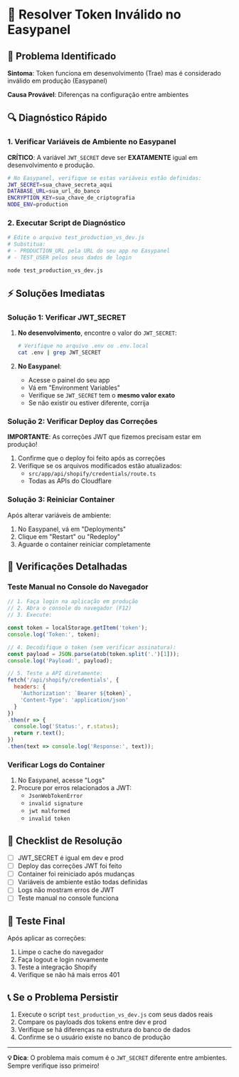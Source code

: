 # 🔧 Resolver Token Inválido no Easypanel

## 🚨 Problema Identificado

**Sintoma**: Token funciona em desenvolvimento (Trae) mas é considerado inválido em produção (Easypanel)

**Causa Provável**: Diferenças na configuração entre ambientes

## 🔍 Diagnóstico Rápido

### 1. Verificar Variáveis de Ambiente no Easypanel

**CRÍTICO**: A variável `JWT_SECRET` deve ser **EXATAMENTE** igual em desenvolvimento e produção.

```bash
# No Easypanel, verifique se estas variáveis estão definidas:
JWT_SECRET=sua_chave_secreta_aqui
DATABASE_URL=sua_url_do_banco
ENCRYPTION_KEY=sua_chave_de_criptografia
NODE_ENV=production
```

### 2. Executar Script de Diagnóstico

```bash
# Edite o arquivo test_production_vs_dev.js
# Substitua:
# - PRODUCTION_URL pela URL do seu app no Easypanel
# - TEST_USER pelos seus dados de login

node test_production_vs_dev.js
```

## ⚡ Soluções Imediatas

### Solução 1: Verificar JWT_SECRET

1. **No desenvolvimento**, encontre o valor do `JWT_SECRET`:
   ```bash
   # Verifique no arquivo .env ou .env.local
   cat .env | grep JWT_SECRET
   ```

2. **No Easypanel**:
   - Acesse o painel do seu app
   - Vá em "Environment Variables"
   - Verifique se `JWT_SECRET` tem o **mesmo valor exato**
   - Se não existir ou estiver diferente, corrija

### Solução 2: Verificar Deploy das Correções

**IMPORTANTE**: As correções JWT que fizemos precisam estar em produção!

1. Confirme que o deploy foi feito após as correções
2. Verifique se os arquivos modificados estão atualizados:
   - `src/app/api/shopify/credentials/route.ts`
   - Todas as APIs do Cloudflare

### Solução 3: Reiniciar Container

Após alterar variáveis de ambiente:

1. No Easypanel, vá em "Deployments"
2. Clique em "Restart" ou "Redeploy"
3. Aguarde o container reiniciar completamente

## 🔧 Verificações Detalhadas

### Teste Manual no Console do Navegador

```javascript
// 1. Faça login na aplicação em produção
// 2. Abra o console do navegador (F12)
// 3. Execute:

const token = localStorage.getItem('token');
console.log('Token:', token);

// 4. Decodifique o token (sem verificar assinatura):
const payload = JSON.parse(atob(token.split('.')[1]));
console.log('Payload:', payload);

// 5. Teste a API diretamente:
fetch('/api/shopify/credentials', {
  headers: {
    'Authorization': `Bearer ${token}`,
    'Content-Type': 'application/json'
  }
})
.then(r => {
  console.log('Status:', r.status);
  return r.text();
})
.then(text => console.log('Response:', text));
```

### Verificar Logs do Container

1. No Easypanel, acesse "Logs"
2. Procure por erros relacionados a JWT:
   - `JsonWebTokenError`
   - `invalid signature`
   - `jwt malformed`
   - `invalid token`

## 🎯 Checklist de Resolução

- [ ] JWT_SECRET é igual em dev e prod
- [ ] Deploy das correções JWT foi feito
- [ ] Container foi reiniciado após mudanças
- [ ] Variáveis de ambiente estão todas definidas
- [ ] Logs não mostram erros de JWT
- [ ] Teste manual no console funciona

## 🚀 Teste Final

Após aplicar as correções:

1. Limpe o cache do navegador
2. Faça logout e login novamente
3. Teste a integração Shopify
4. Verifique se não há mais erros 401

## 📞 Se o Problema Persistir

1. Execute o script `test_production_vs_dev.js` com seus dados reais
2. Compare os payloads dos tokens entre dev e prod
3. Verifique se há diferenças na estrutura do banco de dados
4. Confirme se o usuário existe no banco de produção

---

**💡 Dica**: O problema mais comum é o `JWT_SECRET` diferente entre ambientes. Sempre verifique isso primeiro!